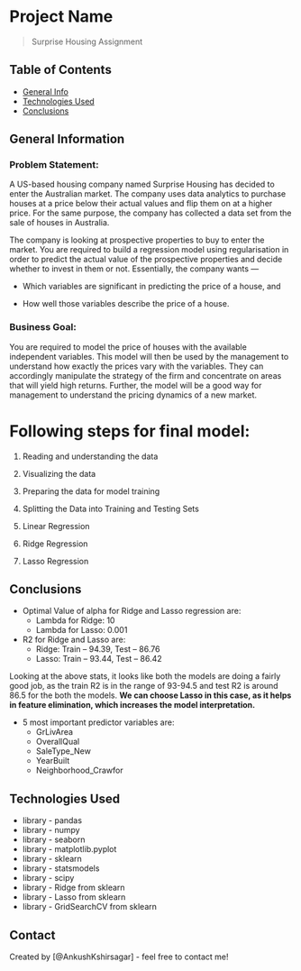 # Project Name
> Surprise Housing Assignment


## Table of Contents
* [General Info](#general-information)
* [Technologies Used](#technologies-used)
* [Conclusions](#conclusions)

<!-- You can include any other section that is pertinent to your problem -->

## General Information
### Problem Statement:

A US-based housing company named Surprise Housing has decided to enter the Australian market. The company uses data analytics to purchase houses at a price below their actual values and flip them on at a higher price. For the same purpose, the company has collected a data set from the sale of houses in Australia.

The company is looking at prospective properties to buy to enter the market. You are required to build a regression model using regularisation in order to predict the actual value of the prospective properties and decide whether to invest in them or not.
Essentially, the company wants —


- Which variables are significant in predicting the price of a house, and

- How well those variables describe the price of a house.


### Business Goal:

You are required to model the price of houses with the available independent variables. This model will then be used by the management to understand how exactly the prices vary with the variables. They can accordingly manipulate the strategy of the firm and concentrate on areas that will yield high returns. Further, the model will be a good way for management to understand the pricing dynamics of a new market.

# Following steps for final model:

1) Reading and understanding the data

2) Visualizing the data

3) Preparing the data for model training 

4) Splitting the Data into Training and Testing Sets

5) Linear Regression

6) Ridge Regression

7) Lasso Regression

<!-- You don't have to answer all the questions - just the ones relevant to your project. -->

## Conclusions

- Optimal Value of alpha for Ridge and Lasso regression are:
    - Lambda for Ridge: 10
    - Lambda for Lasso: 0.001
- R2 for Ridge and Lasso are:
    - Ridge: Train – 94.39, Test – 86.76
    - Lasso: Train – 93.44, Test – 86.42

Looking at the above stats, it looks like both the models are doing a fairly good job, as the train R2 is
in the range of 93-94.5 and test R2 is around 86.5 for the both the models. <b>We can choose Lasso in
this case, as it helps in feature elimination, which increases the model interpretation.</b>

- 5 most important predictor variables are:
    - GrLivArea
    - OverallQual
    - SaleType_New
    - YearBuilt
    - Neighborhood_Crawfor

<!-- You don't have to answer all the questions - just the ones relevant to your project. -->


## Technologies Used
- library - pandas
- library - numpy
- library - seaborn
- library - matplotlib.pyplot
- library - sklearn
- library - statsmodels
- library - scipy
- library - Ridge from sklearn
- library - Lasso from sklearn
- library - GridSearchCV from sklearn 

<!-- As the libraries versions keep on changing, it is recommended to mention the version of library used in this project -->


## Contact
Created by [@AnkushKshirsagar] - feel free to contact me!


<!-- Optional -->
<!-- ## License -->
<!-- This project is open source and available under the [... License](). -->

<!-- You don't have to include all sections - just the one's relevant to your project -->